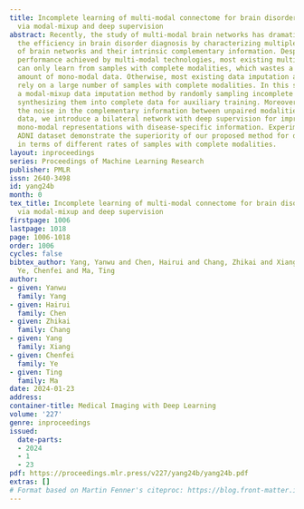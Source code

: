```yaml
---
title: Incomplete learning of multi-modal connectome for brain disorder diagnosis
  via modal-mixup and deep supervision
abstract: Recently, the study of multi-modal brain networks has dramatically facilitated
  the efficiency in brain disorder diagnosis by characterizing multiple types of connectivity
  of brain networks and their intrinsic complementary information. Despite the promising
  performance achieved by multi-modal technologies, most existing multi-modal approaches
  can only learn from samples with complete modalities, which wastes a considerable
  amount of mono-modal data. Otherwise, most existing data imputation approaches still
  rely on a large number of samples with complete modalities. In this study, we propose
  a modal-mixup data imputation method by randomly sampling incomplete samples and
  synthesizing them into complete data for auxiliary training. Moreover, to mitigate
  the noise in the complementary information between unpaired modalities in the synthesized
  data, we introduce a bilateral network with deep supervision for improving and regularizing
  mono-modal representations with disease-specific information. Experiments on the
  ADNI dataset demonstrate the superiority of our proposed method for disease classification
  in terms of different rates of samples with complete modalities.
layout: inproceedings
series: Proceedings of Machine Learning Research
publisher: PMLR
issn: 2640-3498
id: yang24b
month: 0
tex_title: Incomplete learning of multi-modal connectome for brain disorder diagnosis
  via modal-mixup and deep supervision
firstpage: 1006
lastpage: 1018
page: 1006-1018
order: 1006
cycles: false
bibtex_author: Yang, Yanwu and Chen, Hairui and Chang, Zhikai and Xiang, Yang and
  Ye, Chenfei and Ma, Ting
author:
- given: Yanwu
  family: Yang
- given: Hairui
  family: Chen
- given: Zhikai
  family: Chang
- given: Yang
  family: Xiang
- given: Chenfei
  family: Ye
- given: Ting
  family: Ma
date: 2024-01-23
address:
container-title: Medical Imaging with Deep Learning
volume: '227'
genre: inproceedings
issued:
  date-parts:
  - 2024
  - 1
  - 23
pdf: https://proceedings.mlr.press/v227/yang24b/yang24b.pdf
extras: []
# Format based on Martin Fenner's citeproc: https://blog.front-matter.io/posts/citeproc-yaml-for-bibliographies/
---
```

